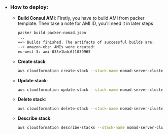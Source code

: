 - ### How to deploy:

  - **Build Consul AMI**: Firstly, you have to build AMI from packer template. Then take a note for AMI ID, you'll need it in later steps
    ```bash
    packer build packer-nomad.json
    ...
    ==> Builds finished. The artifacts of successful builds are:
    --> amazon-ebs: AMIs were created:
    eu-west-3: ami-035e1bdc6f1039965
    ```


  - **Create stack**:
    ```bash
    aws cloudformation create-stack --stack-name nomad-server-cluster --template-body file://hashicorp-nomad-master-cluster-template --capabilities CAPABILITY_IAM --parameters ParameterKey=BaseImageId,ParameterValue=<ami-nomad-id> ParameterKey=KeyName,ParameterValue=<existing-ec2-key-pair-name>
    ```

  - **Update stack**:
    ```bash
    aws cloudformation update-stack --stack-name nomad-server-cluster --template-body file://hashicorp-nomad-master-cluster-template.yaml --parameters ParameterKey=BaseImageId,ParameterValue=<ami-nomad-id> ParameterKey=KeyName,ParameterValue=<existing-ec2-key-pair-name>
    ```

  - **Delete stack**:
    ```bash
    aws cloudformation delete-stack --stack-name nomad-server-cluster
    ```

  - **Describe stack**:
    ```bash
    aws cloudformation describe-stacks --stack-name nomad-server-cluster
    ```
